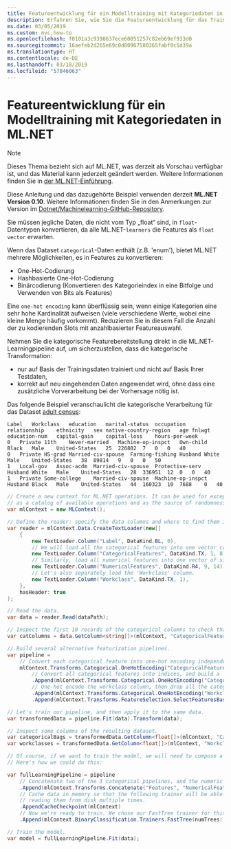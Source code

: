 ```yaml
---
title: Featureentwicklung für ein Modelltraining mit Kategoriedaten in ML.NET
description: Erfahren Sie, wie Sie die Featureentwicklung für das Trainieren eines Machine Learning-Modells mit Kategoriedaten mit ML.NET anwenden.
ms.date: 03/05/2019
ms.custom: mvc,how-to
ms.openlocfilehash: f0101a3c9398637ece60051257c82eb69ef933d0
ms.sourcegitcommit: 16aefeb2d265e69c0d80967580365fabf0c5d39a
ms.translationtype: HT
ms.contentlocale: de-DE
ms.lasthandoff: 03/18/2019
ms.locfileid: "57846063"
---
```

# <a name="apply-feature-engineering-for-model-training-on-categorical-data---mlnet"></a>Featureentwicklung für ein Modelltraining mit Kategoriedaten in ML.NET

> [!NOTE]
> Dieses Thema bezieht sich auf ML.NET, was derzeit als Vorschau verfügbar ist, und das Material kann jederzeit geändert werden. Weitere Informationen finden Sie in [der ML.NET-Einführung](https://www.microsoft.com/net/learn/apps/machine-learning-and-ai/ml-dotnet).

Diese Anleitung und das dazugehörte Beispiel verwenden derzeit **ML.NET Version 0.10**. Weitere Informationen finden Sie in den Anmerkungen zur Version im [Dotnet/Machinelearning-GitHub-Repository](https://github.com/dotnet/machinelearning/tree/master/docs/release-notes).

Sie müssen jegliche Daten, die nicht vom Typ „float“ sind, in `float`-Datentypen konvertieren, da alle ML.NET-`learners` die Features als `float vector` erwarten.

Wenn das Dataset `categorical`-Daten enthält (z.B. 'enum'), bietet ML.NET mehrere Möglichkeiten, es in Features zu konvertieren:

- One-Hot-Codierung
- Hashbasierte One-Hot-Codierung
- Binärcodierung (Konvertieren des Kategorieindex in eine Bitfolge und Verwenden von Bits als Features)

Eine `one-hot encoding` kann überflüssig sein, wenn einige Kategorien eine sehr hohe Kardinalität aufweisen (viele verschiedene Werte, wobei eine kleine Menge häufig vorkommt). Reduzieren Sie in diesem Fall die Anzahl der zu kodierenden Slots mit anzahlbasierter Featureauswahl.

Nehmen Sie die kategorische Featurebereitstellung direkt in die ML.NET-Learningpipeline auf, um sicherzustellen, dass die kategorische Transformation:

- nur auf Basis der Trainingsdaten trainiert und nicht auf Basis Ihrer Testdaten,
- korrekt auf neu eingehenden Daten angewendet wird, ohne dass eine zusätzliche Vorverarbeitung bei der Vorhersage nötig ist.

Das folgende Beispiel veranschaulicht die kategorische Verarbeitung für das Dataset [adult census](https://github.com/dotnet/machinelearning/blob/master/test/data/adult.tiny.with-schema.txt):

<!-- markdownlint-disable MD010 -->
```console
Label   Workclass   education   marital-status  occupation  relationship    ethnicity   sex native-country-region   age fnlwgt  education-num   capital-gain    capital-loss    hours-per-week
0   Private 11th    Never-married   Machine-op-inspct   Own-child   Black   Male    United-States   25  226802  7   0   0   40
0   Private HS-grad Married-civ-spouse  Farming-fishing Husband White   Male    United-States   38  89814   9   0   0   50
1   Local-gov   Assoc-acdm  Married-civ-spouse  Protective-serv Husband White   Male    United-States   28  336951  12  0   0   40
1   Private Some-college    Married-civ-spouse  Machine-op-inspct   Husband Black   Male    United-States   44  160323  10  7688    0   40
```
<!-- markdownlint-enable MD010 -->

```csharp
// Create a new context for ML.NET operations. It can be used for exception tracking and logging, 
// as a catalog of available operations and as the source of randomness.
var mlContext = new MLContext();

// Define the reader: specify the data columns and where to find them in the text file.
var reader = mlContext.Data.CreateTextLoader(new[] 
    {
        new TextLoader.Column("Label", DataKind.BL, 0),
        // We will load all the categorical features into one vector column of size 8.
        new TextLoader.Column("CategoricalFeatures", DataKind.TX, 1, 8),
        // Similarly, load all numerical features into one vector of size 6.
        new TextLoader.Column("NumericalFeatures", DataKind.R4, 9, 14),
        // Let's also separately load the 'Workclass' column.
        new TextLoader.Column("Workclass", DataKind.TX, 1),
    },
    hasHeader: true
);

// Read the data.
var data = reader.Read(dataPath);

// Inspect the first 10 records of the categorical columns to check that they are correctly read.
var catColumns = data.GetColumn<string[]>(mlContext, "CategoricalFeatures").Take(10).ToArray();

// Build several alternative featurization pipelines.
var pipeline =
    // Convert each categorical feature into one-hot encoding independently.
    mlContext.Transforms.Categorical.OneHotEncoding("CategoricalFeatures", "CategoricalOneHot")
        // Convert all categorical features into indices, and build a 'word bag' of these.
        .Append(mlContext.Transforms.Categorical.OneHotEncoding("CategoricalFeatures", "CategoricalBag",OneHotEncodingTransformer.OutputKind.Bag))
        // One-hot encode the workclass column, then drop all the categories that have fewer than 10 instances in the train set.
        .Append(mlContext.Transforms.Categorical.OneHotEncoding("Workclass", "WorkclassOneHot"))
        .Append(mlContext.Transforms.FeatureSelection.SelectFeaturesBasedOnCount("WorkclassOneHot", "WorkclassOneHotTrimmed", count: 10));

// Let's train our pipeline, and then apply it to the same data.
var transformedData = pipeline.Fit(data).Transform(data);

// Inspect some columns of the resulting dataset.
var categoricalBags = transformedData.GetColumn<float[]>(mlContext, "CategoricalBag").Take(10).ToArray();
var workclasses = transformedData.GetColumn<float[]>(mlContext, "WorkclassOneHotTrimmed").Take(10).ToArray();

// Of course, if we want to train the model, we will need to compose a single float vector of all the features.
// Here's how we could do this:

var fullLearningPipeline = pipeline
    // Concatenate two of the 3 categorical pipelines, and the numeric features.
    .Append(mlContext.Transforms.Concatenate("Features", "NumericalFeatures", "CategoricalBag", "WorkclassOneHotTrimmed"))
    // Cache data in memory so that the following trainer will be able to access training examples without
    // reading them from disk multiple times.
    .AppendCacheCheckpoint(mlContext)
    // Now we're ready to train. We chose our FastTree trainer for this classification task.
    .Append(mlContext.BinaryClassification.Trainers.FastTree(numTrees: 50));

// Train the model.
var model = fullLearningPipeline.Fit(data);
```
